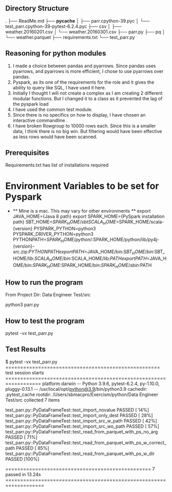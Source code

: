 
## Directory Structure
.
├── ReadMe.md
├── __pycache__
│   ├── parr.cpython-39.pyc
│   └── test_parr.cpython-39-pytest-6.2.4.pyc
├── csv
│   ├── weather.20160201.csv
│   └── weather.20160301.csv
├── parr.py
├── pq
│   └── weather.parquet
├── requirements.txt
└── test_parr.py

## Reasoning for python modules

1. I made a choice between pandas and pyarrows. Since pandas uses pyarrows, and pyarrows is more efficient, I chose to use pyarrows over pandas.
2. Pyspark, as its one of the requirements for the role and it gives the ability to query like SQL, I have used it here.
3. Initially I thought I will not create a complex as I am creating 2 different modular functions. But I changed it to a class as it prevented the lag of the pyspark load 
4. I have used the common test module.
5. Since there is no specifics on how to display, I have chosen an interactive commandline .
6. I have broken Rowgroup to 10000 rows each. Since this is a smaller data, I think there is no big win. But filtering would have been effective as less rows would have been scanned.

## Prerequisites
Requirements.txt has list of installations required

# Environment Variables to be set for Pyspark 
- ** Mine is a mac. This may vary for other environments ** 
export JAVA_HOME={Java 8 path}
export SPARK_HOME={PySpark installation path}
SBT_HOME=$SPARK_HOME/sbt
SCALA_HOME=$SPARK_HOME/scala-{version}
PYSPARK_PYTHON=python3
PYSPARK_DRIVER_PYTHON=python3
PYTHONPATH=$SPARK_HOME/python/:$SPARK_HOME/python/lib/py4j-{version}-src.zip:$PYTHONPATH
export PATH=$JAVA_HOME/bin:$SBT_HOME/bin:$SBT_HOME/lib:$SCALA_HOME/bin:$SCALA_HOME/lib:$PATH
export PATH=$JAVA_HOME/bin:$SPARK_HOME:$SPARK_HOME/bin:$SPARK_HOME/sbin:$PATH

## How to run the program

From Project Dir: Data Engineer Test/src

python3 parr.py

## How to test the program

pytest -vx test_parr.py 

## Test Results

$ pytest -vx test_parr.py 
==================================================== test session starts ==================================================================
platform darwin -- Python 3.9.6, pytest-6.2.4, py-1.10.0, pluggy-0.13.1 -- /usr/local/opt/python@3.9/bin/python3.9
cachedir: .pytest_cache
rootdir: /Users/sbmacpro/Exercism/python/Data Engineer Test/src
collected 7 items                                                                                                                                       

test_parr.py::PyDataFrameTest::test_import_novalue PASSED                                                                                      [ 14%]
test_parr.py::PyDataFrameTest::test_import_only_dest PASSED                                                                                      [ 28%]
test_parr.py::PyDataFrameTest::test_import_src_w_path PASSED                                                                                      [ 42%]
test_parr.py::PyDataFrameTest::test_import_src_wo_path PASSED                                                                                      [ 57%]
test_parr.py::PyDataFrameTest::test_read_from_parquet_with_ps_no_arg PASSED                                                                                      [ 71%]
test_parr.py::PyDataFrameTest::test_read_from_parquet_with_ps_w_correct_path PASSED                                                                                      [ 85%]
test_parr.py::PyDataFrameTest::test_read_from_parquet_with_ps_w_dir PASSED                                                                                      [100%]

================================================= 7 passed in 13.24s ===================================================================
